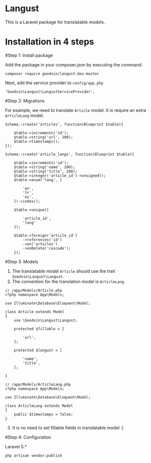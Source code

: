 # Langust

This is a Laravel package for translatable models.

# Installation in 4 steps

#Step 1: Install package

Add the package in your composer.json by executing the command.

```
composer require goodvin/langust:dev-master
```
Next, add the service provider to ```config/app.php```

```
'Goodvin\Langust\LangustServiceProvider',
```

#Step 2: Migrations

For example, we need to translate ```Article``` model. It is require an extra ```ArticleLang``` model.

```
Schema::create('articles', function(Blueprint $table){

    $table->increments('id');
    $table->string('url', 200);
    $table->timestamps();
});
```

```
Schema::create('article_langs', function(Blueprint $table){

    $table->increments('id');
    $table->string('name', 200);
    $table->string('title', 200);
    $table->integer('article_id')->unsigned();
    $table->enum('lang', [
    
        'en',
        'fr',
        'es',
    ])->index();
    
    $table->unique([
    
        'article_id',
        'lang'
    ]);
    
    $table->foreign('article_id')
        ->references('id')
        ->on('articles')
        ->onDelete('cascade');
    });
```

#Step 3: Models

1. The translatable model ```Article``` should use the trait ```Goodvin\Langust\Langust```.
2. The convention for the translation model is ```ArticleLang```.

```
// /app/Models/Article.php
<?php namespace App\Models;

use Illuminate\Database\Eloquent\Model;

class Article extends Model
{
	use \Goodvin\Langust\Langust;

	protected $fillable = [

		'url',
	];

	protected $langust = [

		'name',
		'title',
	];

}

// /app/Models/ArticleLang.php
<?php namespace App\Models;

use Illuminate\Database\Eloquent\Model;

class ArticleLang extends Model
{
	public $timestamps = false;
}
```

3. It is no need to set fillable fields in translatable model :)

#Step 4: Configuration

Laravel 5.*

```
php artisan vendor:publish 
```
